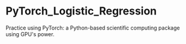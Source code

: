 # PyTorch_Logistic_Regression
Practice using PyTorch: a Python-based scientific computing package using GPU's power.
